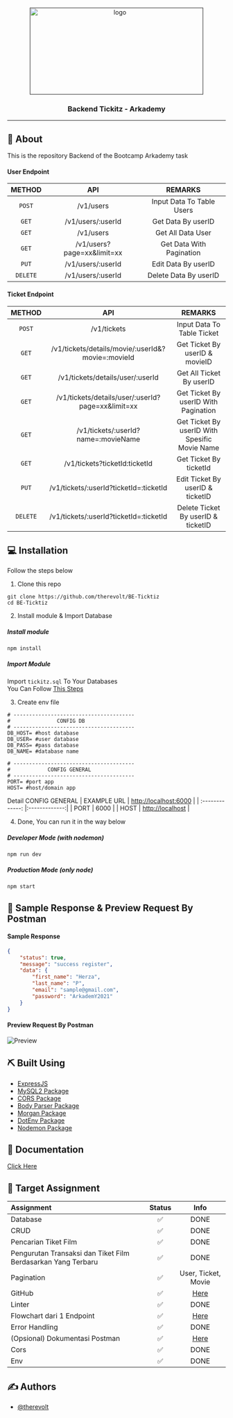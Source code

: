 <p align="center">
  <a href="" rel="noopener">
 <img width=400px height=200px src="https://124135-361502-raikfcquaxqncofqfm.stackpathdns.com/asset/img/banners/blog/rest_api.png" alt="logo"></a>
</p>

<h3 align="center">Backend Tickitz - Arkademy</h3>

---

## 🧐 About
This is the repository Backend of the Bootcamp Arkademy task

#### User Endpoint
| METHOD | API | REMARKS |
| :-------------: |:-------------:|:-----------:|
| ```POST``` | /v1/users | Input Data To Table Users |
| ```GET``` | /v1/users/:userId | Get Data By userID |
| ```GET``` | /v1/users | Get All Data User |
| ```GET``` | /v1/users?page=xx&limit=xx | Get Data With Pagination |
| ```PUT``` | /v1/users/:userId | Edit Data By userID |
| ```DELETE``` | /v1/users/:userId | Delete Data By userID |


#### Ticket Endpoint
| METHOD | API | REMARKS |
| :-------------: |:-------------:|:-----------:|
| ```POST``` | /v1/tickets | Input Data To Table Ticket |
| ```GET``` | /v1/tickets/details/movie/:userId&?movie=:movieId | Get Ticket By userID & movieID|
| ```GET``` | /v1/tickets/details/user/:userId | Get All Ticket By userID |
| ```GET``` | /v1/tickets/details/user/:userId?page=xx&limit=xx | Get Ticket By userID With Pagination |
| ```GET``` | /v1/tickets/:userId?name=:movieName| Get Ticket By userID With Spesific Movie Name |
| ```GET``` | /v1/tickets?ticketId:ticketId | Get Ticket By ticketId|
| ```PUT``` | /v1/tickets/:userId?ticketId=:ticketId | Edit Ticket By userID & ticketID |
| ```DELETE``` | /v1/tickets/:userId?ticketId=:ticketId | Delete Ticket By userID & ticketID |


## 💻 Installation

Follow the steps below

1. Clone this repo
```
git clone https://github.com/therevolt/BE-Ticktiz
cd BE-Ticktiz
```

2. Install module & Import Database
##### Install module
```
npm install
```

##### Import Module
Import ``` tickitz.sql ``` To Your Databases
<br> You Can Follow [This Steps](https://www.a2hosting.com/kb/developer-corner/mysql/import-and-export-a-mysql-database)

3. Create env file
```
# ---------------------------------------
#               CONFIG DB
# ---------------------------------------
DB_HOST= #host database
DB_USER= #user database
DB_PASS= #pass database
DB_NAME= #database name

# ---------------------------------------
#            CONFIG GENERAL
# ---------------------------------------
PORT= #port app
HOST= #host/domain app
```
Detail CONFIG GENERAL
| EXAMPLE URL | [http://localhost:6000]() |
| :-------------: |:-------------:|
| PORT | 6000 |
| HOST | [http://localhost]() |

4. Done, You can run it in the way below
##### Developer Mode (with nodemon)
```
npm run dev
```
##### Production Mode (only node)
```
npm start
```

## 🔖 Sample Response & Preview Request By Postman
#### Sample Response
```json
{
    "status": true,
    "message": "success register",
    "data": {
        "first_name": "Herza",
        "last_name": "P",
        "email": "sample@gmail.com",
        "password": "ArkademY2021"
    }
}
```

#### Preview Request By Postman
![Preview](https://i.ibb.co/McdR01S/sample.png)

## ⛏️ Built Using

- [ExpressJS](https://expressjs.com)
- [MySQL2 Package](https://www.npmjs.com/package/mysql2)
- [CORS Package](https://www.npmjs.com/package/cors)
- [Body Parser Package](https://www.npmjs.com/package/body-parser)
- [Morgan Package](https://www.npmjs.com/package/morgan)
- [DotEnv Package](https://www.npmjs.com/package/dotenv)
- [Nodemon Package](https://www.npmjs.com/package/nodemon)


## 💭 Documentation

[Click Here](https://documenter.getpostman.com/view/10780576/Tz5jeLFz#de35d897-0209-4a28-b9d3-cd2225756a85)


## 🎯 Target Assignment
|Assignment | Status | Info |
|:---------|:-------:|:----:|
|Database|✅|DONE|
|CRUD|✅|DONE|
|Pencarian Tiket Film|✅|DONE|
|Pengurutan Transaksi dan Tiket Film Berdasarkan Yang Terbaru|✅|DONE|
|Pagination|✅| User, Ticket, Movie |
|GitHub|✅|[Here](https://github.com/therevolt/BE-Ticktiz)|
|Linter|✅|DONE|
|Flowchart dari 1 Endpoint|✅|[Here](https://drive.google.com/drive/folders/1E4yWNIxbCZDeedrTu19iAa30sN_PQqkz?usp=sharing)
|Error Handling|✅|DONE|
|(Opsional) Dokumentasi Postman|✅|[Here](https://documenter.getpostman.com/view/10780576/Tz5jeLFz#780297f5-2766-41f8-adce-21ec23b0e0b7)
|Cors|✅|DONE|
|Env|✅|DONE|


## ✍️ Authors

- [@therevolt](https://github.com/therevolt)
